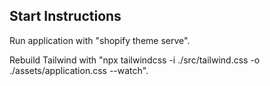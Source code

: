 
## Start Instructions
Run application with "shopify theme serve".

Rebuild Tailwind with "npx tailwindcss -i ./src/tailwind.css -o ./assets/application.css --watch".

